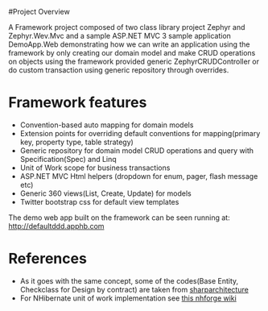 #Project Overview

A Framework project composed of two class library project Zephyr and Zephyr.Wev.Mvc and a sample ASP.NET MVC 3 sample application DemoApp.Web demonstrating how we can write an application using the framework by only creating our domain model and make CRUD operations on objects using the framework provided generic ZephyrCRUDController or do custom transaction using generic repository through overrides.

Framework features
===================
* Convention-based auto mapping for domain models
* Extension points for overriding default conventions for mapping(primary key, property type, table strategy)
* Generic repository for domain model CRUD operations and query with Specification(Spec) and Linq
* Unit of Work scope for business transactions
* ASP.NET MVC Html helpers (dropdown for enum, pager, flash message etc)
* Generic 360 views(List, Create, Update) for models
* Twitter bootstrap css for default view templates


The demo web app built on the framework can be seen running at:
http://defaultddd.apphb.com

References
=================
* As it goes with the same concept, some of the codes(Base Entity, Checkclass for Design by contract) are taken from [sharparchitecture](https://github.com/sharparchitecture/Sharp-Architecture)
* For NHibernate unit of work implementation see [this nhforge wiki](http://nhforge.org/wikis/patternsandpractices/nhibernate-and-the-unit-of-work-pattern.aspx)